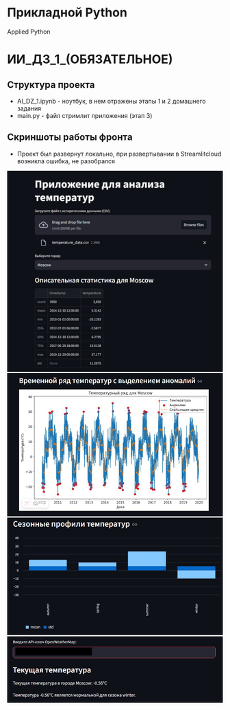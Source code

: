 # Прикладной Python
Applied Python

# ИИ_ДЗ_1_(ОБЯЗАТЕЛЬНОЕ)

## Структура проекта
- AI_DZ_1.ipynb - ноутбук, в нем отражены этапы 1 и 2 домашнего задания
- main.py - файл стримлит приложения (этап 3)

## Скриншоты работы фронта
- Проект был развернут локально, при развертывании в Streamlitcloud возникла ошибка, не разобрался

![alt text](/scr_1.jpeg)
![alt text](/scr_2.jpeg)
![alt text](/scr_3.jpeg)
![alt text](/scr_4.jpeg)

